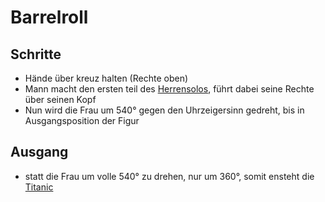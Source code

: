 # Barrelroll

## Schritte

-   Hände über kreuz halten (Rechte oben)
-   Mann macht den ersten teil des [Herrensolos](Basics.md/#herrensolo), führt dabei seine Rechte über seinen Kopf
-   Nun wird die Frau um 540° gegen den Uhrzeigersinn gedreht, bis in Ausgangsposition der Figur

## Ausgang

-   statt die Frau um volle 540° zu drehen, nur um 360°, somit ensteht die [Titanic](Presentation.md#titanic)

